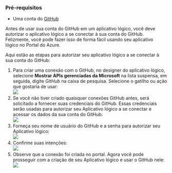 ### <a name="prerequisites"></a>Pré-requisitos
* Uma conta do [GitHub](http://GitHub.com) 

Antes de usar sua conta do GitHub em um aplicativo lógico, você deve autorizar o aplicativo lógico a se conectar à sua conta do GitHub. Felizmente, você pode fazer isso de forma fácil usando seu aplicativo lógico no Portal do Azure. 

Aqui estão as etapas para autorizar seu aplicativo lógico a se conectar à sua conta do GitHub:

1. Para criar uma conexão com o GitHub, no designer do aplicativo lógico, selecione **Mostrar APIs gerenciadas da Microsoft** na lista suspensa, em seguida, digite *GitHub* na caixa de pesquisa. Selecione o gatilho ou ação que gostaria de usar:   
   ![](./media/connectors-create-api-github/github-1.png)
2. Se você não tiver criado quaisquer conexões GitHub antes, será solicitado a fornecer suas credenciais do GitHub. Essas credenciais serão usadas para autorizar seu Aplicativo lógico a se conectar e acessar os dados da sua conta do GitHub:  
   ![](./media/connectors-create-api-github/github-2.png)
3. Forneça seu nome de usuário do GitHub e a senha para autorizar seu Aplicativo lógico:  
   ![](./media/connectors-create-api-github/github-3.png)   
4. Confirme suas intenções:  
   ![](./media/connectors-create-api-github/github-4.png)   
5. Observe que a conexão foi criada no portal. Agora você pode prosseguir com a criação de seu Aplicativo lógico e usar o GitHub nele:   
   ![](./media/connectors-create-api-github/github-5.png)   

